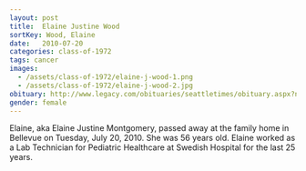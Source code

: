 ```yaml
---
layout: post
title:  Elaine Justine Wood
sortKey: Wood, Elaine
date:   2010-07-20
categories: class-of-1972
tags: cancer
images:
  - /assets/class-of-1972/elaine-j-wood-1.png
  - /assets/class-of-1972/elaine-j-wood-2.jpg
obituary: http://www.legacy.com/obituaries/seattletimes/obituary.aspx?n=elaine-justine-montgomery&pid=144255375
gender: female
---
```

Elaine, aka Elaine Justine Montgomery, passed away at the family home in Bellevue on Tuesday, July 20, 2010. She was 56 years old. Elaine worked as a Lab Technician for Pediatric Healthcare at Swedish Hospital for the last 25 years.
